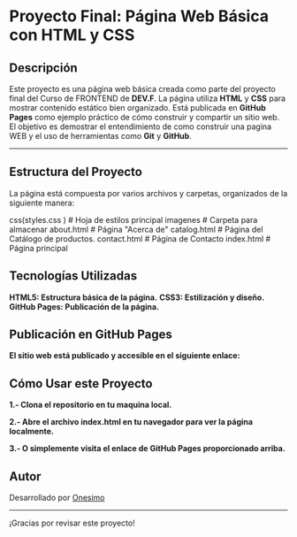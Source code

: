 # **Proyecto Final: Página Web Básica con HTML y CSS**

## **Descripción**
Este proyecto es una página web básica creada como parte del proyecto final del Curso de FRONTEND de **DEV.F**. La página utiliza **HTML** y **CSS** para mostrar contenido estático bien organizado. Está publicada en **GitHub Pages** como ejemplo práctico de cómo construir y compartir un sitio web.  
El objetivo es demostrar el entendimiento de como construir una pagina WEB y el uso de herramientas como **Git** y **GitHub**.

---

## **Estructura del Proyecto**
La página está compuesta por varios archivos y carpetas, organizados de la siguiente manera: 

 css(styles.css )      # Hoja de estilos principal
imagenes            # Carpeta para almacenar 
about.html          # Página "Acerca de"
catalog.html        # Página del Catálogo de productos.
contact.html         # Página de Contacto
index.html           # Página principal

## Tecnologías Utilizadas
**HTML5: Estructura básica de la página.**
**CSS3: Estilización y diseño.**
**GitHub Pages: Publicación de la página.**  


## Publicación en GitHub Pages 

**El sitio web está publicado y accesible en el siguiente enlace:**  


## Cómo Usar este Proyecto
**1.- Clona el repositorio en tu maquina local.** 

**2.- Abre el archivo index.html en tu navegador para ver la página localmente.**

**3.- O simplemente visita el enlace de GitHub Pages proporcionado arriba.**

## Autor
Desarrollado por [Onesimo]([Onesimo583](https://github.com/Onesimo583))

---

¡Gracias por revisar este proyecto!
